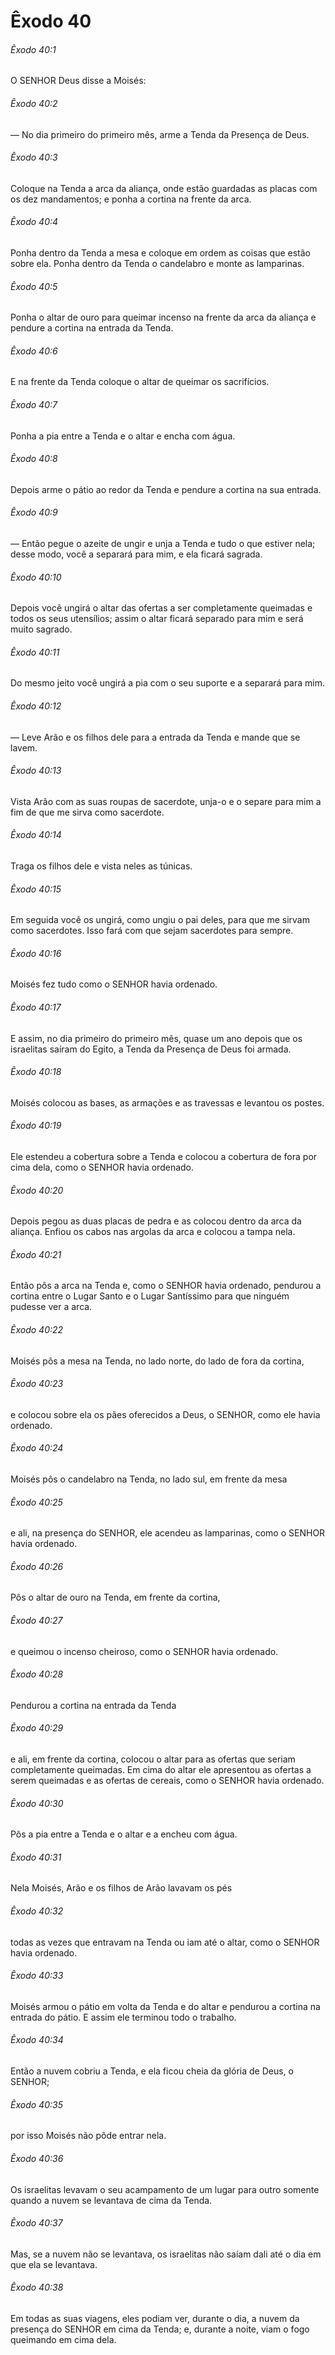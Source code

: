 # Êxodo 40

###### Êxodo 40:1

O SENHOR Deus disse a Moisés:

###### Êxodo 40:2

— No dia primeiro do primeiro mês, arme a Tenda da Presença de Deus.

###### Êxodo 40:3

Coloque na Tenda a arca da aliança, onde estão guardadas as placas com os dez mandamentos; e ponha a cortina na frente da arca.

###### Êxodo 40:4

Ponha dentro da Tenda a mesa e coloque em ordem as coisas que estão sobre ela. Ponha dentro da Tenda o candelabro e monte as lamparinas.

###### Êxodo 40:5

Ponha o altar de ouro para queimar incenso na frente da arca da aliança e pendure a cortina na entrada da Tenda.

###### Êxodo 40:6

E na frente da Tenda coloque o altar de queimar os sacrifícios.

###### Êxodo 40:7

Ponha a pia entre a Tenda e o altar e encha com água.

###### Êxodo 40:8

Depois arme o pátio ao redor da Tenda e pendure a cortina na sua entrada.

###### Êxodo 40:9

— Então pegue o azeite de ungir e unja a Tenda e tudo o que estiver nela; desse modo, você a separará para mim, e ela ficará sagrada.

###### Êxodo 40:10

Depois você ungirá o altar das ofertas a ser completamente queimadas e todos os seus utensílios; assim o altar ficará separado para mim e será muito sagrado.

###### Êxodo 40:11

Do mesmo jeito você ungirá a pia com o seu suporte e a separará para mim.

###### Êxodo 40:12

— Leve Arão e os filhos dele para a entrada da Tenda e mande que se lavem.

###### Êxodo 40:13

Vista Arão com as suas roupas de sacerdote, unja-o e o separe para mim a fim de que me sirva como sacerdote.

###### Êxodo 40:14

Traga os filhos dele e vista neles as túnicas.

###### Êxodo 40:15

Em seguida você os ungirá, como ungiu o pai deles, para que me sirvam como sacerdotes. Isso fará com que sejam sacerdotes para sempre.

###### Êxodo 40:16

Moisés fez tudo como o SENHOR havia ordenado.

###### Êxodo 40:17

E assim, no dia primeiro do primeiro mês, quase um ano depois que os israelitas saíram do Egito, a Tenda da Presença de Deus foi armada.

###### Êxodo 40:18

Moisés colocou as bases, as armações e as travessas e levantou os postes.

###### Êxodo 40:19

Ele estendeu a cobertura sobre a Tenda e colocou a cobertura de fora por cima dela, como o SENHOR havia ordenado.

###### Êxodo 40:20

Depois pegou as duas placas de pedra e as colocou dentro da arca da aliança. Enfiou os cabos nas argolas da arca e colocou a tampa nela.

###### Êxodo 40:21

Então pôs a arca na Tenda e, como o SENHOR havia ordenado, pendurou a cortina entre o Lugar Santo e o Lugar Santíssimo para que ninguém pudesse ver a arca.

###### Êxodo 40:22

Moisés pôs a mesa na Tenda, no lado norte, do lado de fora da cortina,

###### Êxodo 40:23

e colocou sobre ela os pães oferecidos a Deus, o SENHOR, como ele havia ordenado.

###### Êxodo 40:24

Moisés pôs o candelabro na Tenda, no lado sul, em frente da mesa

###### Êxodo 40:25

e ali, na presença do SENHOR, ele acendeu as lamparinas, como o SENHOR havia ordenado.

###### Êxodo 40:26

Pôs o altar de ouro na Tenda, em frente da cortina,

###### Êxodo 40:27

e queimou o incenso cheiroso, como o SENHOR havia ordenado.

###### Êxodo 40:28

Pendurou a cortina na entrada da Tenda

###### Êxodo 40:29

e ali, em frente da cortina, colocou o altar para as ofertas que seriam completamente queimadas. Em cima do altar ele apresentou as ofertas a serem queimadas e as ofertas de cereais, como o SENHOR havia ordenado.

###### Êxodo 40:30

Pôs a pia entre a Tenda e o altar e a encheu com água.

###### Êxodo 40:31

Nela Moisés, Arão e os filhos de Arão lavavam os pés

###### Êxodo 40:32

todas as vezes que entravam na Tenda ou iam até o altar, como o SENHOR havia ordenado.

###### Êxodo 40:33

Moisés armou o pátio em volta da Tenda e do altar e pendurou a cortina na entrada do pátio. E assim ele terminou todo o trabalho.

###### Êxodo 40:34

Então a nuvem cobriu a Tenda, e ela ficou cheia da glória de Deus, o SENHOR;

###### Êxodo 40:35

por isso Moisés não pôde entrar nela.

###### Êxodo 40:36

Os israelitas levavam o seu acampamento de um lugar para outro somente quando a nuvem se levantava de cima da Tenda.

###### Êxodo 40:37

Mas, se a nuvem não se levantava, os israelitas não saíam dali até o dia em que ela se levantava.

###### Êxodo 40:38

Em todas as suas viagens, eles podiam ver, durante o dia, a nuvem da presença do SENHOR em cima da Tenda; e, durante a noite, viam o fogo queimando em cima dela.

